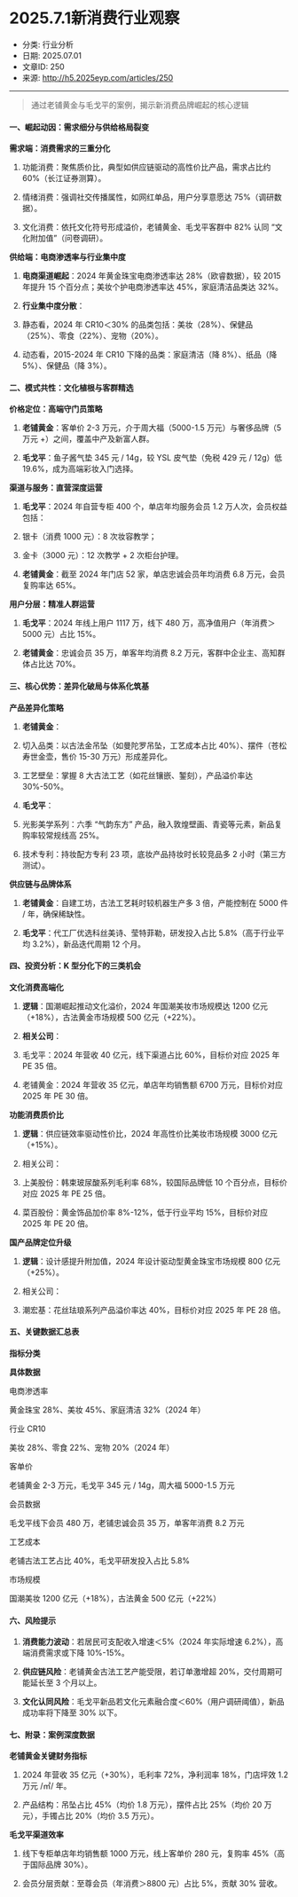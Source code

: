 # 2025.7.1新消费行业观察

- 分类: 行业分析
- 日期: 2025.07.01
- 文章ID: 250
- 来源: http://h5.2025eyp.com/articles/250

---

> 通过老铺黄金与毛戈平的案例，揭示新消费品牌崛起的核心逻辑

#### **一、崛起动因：需求细分与供给格局裂变**

**需求端：消费需求的三重分化**

1. 功能消费：聚焦质价比，典型如供应链驱动的高性价比产品，需求占比约 60%（长江证券测算）。

2. 情绪消费：强调社交传播属性，如网红单品，用户分享意愿达 75%（调研数据）。

3. 文化消费：依托文化符号形成溢价，老铺黄金、毛戈平客群中 82% 认同 “文化附加值”（问卷调研）。

**供给端：电商渗透率与行业集中度**

1. **电商渠道崛起**：2024 年黄金珠宝电商渗透率达 28%（欧睿数据），较 2015 年提升 15 个百分点；美妆个护电商渗透率达 45%，家庭清洁品类达 32%。

2. **行业集中度分散**：

1. 静态看，2024 年 CR10＜30% 的品类包括：美妆（28%）、保健品（25%）、零食（22%）、宠物（20%）。

2. 动态看，2015-2024 年 CR10 下降的品类：家庭清洁（降 8%）、纸品（降 5%）、保健品（降 3%）。

#### **二、模式共性：文化植根与客群精选**

**价格定位：高端守门员策略**

1. **老铺黄金**：客单价 2-3 万元，介于周大福（5000-1.5 万元）与奢侈品牌（5 万元 +）之间，覆盖中产及新富人群。

2. **毛戈平**：鱼子酱气垫 345 元 / 14g，较 YSL 皮气垫（免税 429 元 / 12g）低 19.6%，成为高端彩妆入门选择。

**渠道与服务：直营深度运营**

1. **毛戈平**：2024 年自营专柜 400 个，单店年均服务会员 1.2 万人次，会员权益包括：

1. 银卡（消费 1000 元）：8 次妆容教学；

2. 金卡（3000 元）：12 次教学 + 2 次柜台护理。

2. **老铺黄金**：截至 2024 年门店 52 家，单店忠诚会员年均消费 6.8 万元，会员复购率达 65%。

**用户分层：精准人群运营**

1. **毛戈平**：2024 年线上用户 1117 万，线下 480 万，高净值用户（年消费＞5000 元）占比 15%。

2. **老铺黄金**：忠诚会员 35 万，单客年均消费 8.2 万元，客群中企业主、高知群体占比达 70%。

#### **三、核心优势：差异化破局与体系化筑基**

**产品差异化策略**

1. **老铺黄金**：

1. 切入品类：以古法金吊坠（如曼陀罗吊坠，工艺成本占比 40%）、摆件（苍松寿世金壶，售价 15-30 万元）形成差异化。

2. 工艺壁垒：掌握 8 大古法工艺（如花丝镶嵌、錾刻），产品溢价率达 30%-50%。

2. **毛戈平**：

1. 光影美学系列：六季 “气韵东方” 产品，融入敦煌壁画、青瓷等元素，新品复购率较常规线高 25%。

2. 技术专利：持妆配方专利 23 项，底妆产品持妆时长较竞品多 2 小时（第三方测试）。

**供应链与品牌体系**

1. **老铺黄金**：自建工坊，古法工艺耗时较机器生产多 3 倍，产能控制在 5000 件 / 年，确保稀缺性。

2. **毛戈平**：代工厂优选科丝美诗、莹特菲勒，研发投入占比 5.8%（高于行业平均 3.2%），新品迭代周期 12 个月。

#### **四、投资分析：K 型分化下的三类机会**

**文化消费高端化**

1. **逻辑**：国潮崛起推动文化溢价，2024 年国潮美妆市场规模达 1200 亿元（+18%），古法黄金市场规模 500 亿元（+22%）。

2. **相关公司**：

1. 毛戈平：2024 年营收 40 亿元，线下渠道占比 60%，目标价对应 2025 年 PE 35 倍。

2. 老铺黄金：2024 年营收 35 亿元，单店年均销售额 6700 万元，目标价对应 2025 年 PE 30 倍。

**功能消费质价比**

1. **逻辑**：供应链效率驱动性价比，2024 年高性价比美妆市场规模 3000 亿元（+15%）。

2. 相关公司：

1. 上美股份：韩束玻尿酸系列毛利率 68%，较国际品牌低 10 个百分点，目标价对应 2025 年 PE 25 倍。

2. 菜百股份：黄金饰品加价率 8%-12%，低于行业平均 15%，目标价对应 2025 年 PE 20 倍。

**国产品牌定位升级**

1. **逻辑**：设计感提升附加值，2024 年设计驱动型黄金珠宝市场规模 800 亿元（+25%）。

2. 相关公司：

1. 潮宏基：花丝珐琅系列产品溢价率达 40%，目标价对应 2025 年 PE 28 倍。

#### **五、关键数据汇总表**

**指标分类**

**具体数据**

电商渗透率

黄金珠宝 28%、美妆 45%、家庭清洁 32%（2024 年）

行业 CR10

美妆 28%、零食 22%、宠物 20%（2024 年）

客单价

老铺黄金 2-3 万元，毛戈平 345 元 / 14g，周大福 5000-1.5 万元

会员数据

毛戈平线下会员 480 万，老铺忠诚会员 35 万，单客年消费 8.2 万元

工艺成本

老铺古法工艺占比 40%，毛戈平研发投入占比 5.8%

市场规模

国潮美妆 1200 亿元（+18%），古法黄金 500 亿元（+22%）

#### **六、风险提示**

1. **消费能力波动**：若居民可支配收入增速＜5%（2024 年实际增速 6.2%），高端消费需求或下降 10%-15%。

2. **供应链风险**：老铺黄金古法工艺产能受限，若订单激增超 20%，交付周期可能延长至 3 个月以上。

3. **文化认同风险**：毛戈平新品若文化元素融合度＜60%（用户调研阈值），新品成功率将下降至 30% 以下。

#### **七、附录：案例深度数据**

**老铺黄金关键财务指标**

1. 2024 年营收 35 亿元（+30%），毛利率 72%，净利润率 18%，门店坪效 1.2 万元 /㎡/ 年。

2. 产品结构：吊坠占比 45%（均价 1.8 万元），摆件占比 25%（均价 20 万元），手镯占比 20%（均价 3.5 万元）。

**毛戈平渠道效率**

1. 线下专柜单店年均销售额 1000 万元，线上客单价 280 元，复购率 45%（高于国际品牌 30%）。

2. 会员分层贡献：至尊会员（年消费＞8800 元）占比 5%，贡献 30% 营收。
